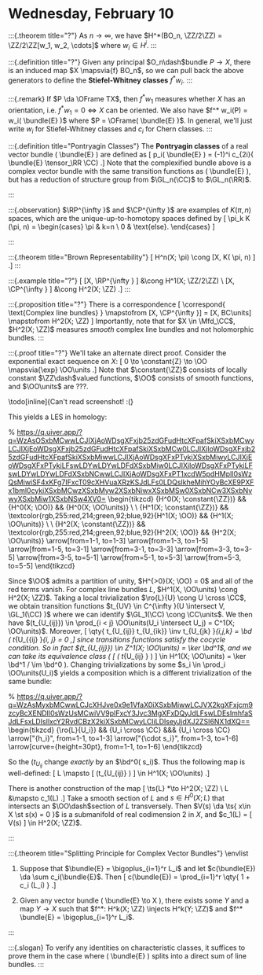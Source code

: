 # Wednesday, February 10


:::{.theorem title="?"}
As $n\to \infty$, we have $H^*(BO_n, \ZZ/2\ZZ) = \ZZ/2\ZZ[w_1, w_2, \cdots]$ where $w_i \in H^i$.
:::

:::{.definition title="?"}
Given any principal $O_n\dash$bundle $P\to X$, there is an induced map $X \mapsvia{f} BO_n$, so we can pull back the above generators to define the **Stiefel-Whitney classes** $f^* w_i$.
:::


:::{.remark}
If $P \da \OFrame TX$, then $f^* w_1$ measures whether $X$ has an orientation, i.e. $f^* w_1 = 0 \iff X$ can be oriented.
We also have $f^* w_i(P) = w_i( \bundle{E} )$ where $P = \OFrame( \bundle{E} )$.
In general, we'll just write $w_i$ for Stiefel-Whitney classes and $c_i$ for Chern classes.
:::


:::{.definition title="Pontryagin Classes"}
The **Pontryagin classes** of a real vector bundle \( \bundle{E} \) are defined as 
\[
p_i( \bundle{E} ) = (-1)^i c_{2i}( \bundle{E} \tensor_\RR \CC)
.\]
Note that the complexified bundle above is a complex vector bundle with the same transition functions as \( \bundle{E} \), but has a reduction of structure group from $\GL_n(\CC)$ to $\GL_n(\RR)$.

:::



:::{.observation}
$\RP^{\infty }$ and $\CP^{\infty }$ are examples of $K(\pi, n)$ spaces, which are the unique-up-to-homotopy spaces defined by
\[
\pi_k K (\pi, n) = 
\begin{cases}
\pi &  k=n
\\
0 & \text{else}.
\end{cases}
\]

:::


:::{.theorem title="Brown Representability"}
\[
H^n(X; \pi) \cong [X, K( \pi, n) ]
.\]
:::


:::{.example title="?"}
\[
[X, \RP^{\infty } ] &\cong H^1(X; \ZZ/2\ZZ) \\
[X, \CP^{\infty } ] &\cong H^2(X; \ZZ)
.\]
:::


:::{.proposition title="?"}
There is a correspondence
\[
\correspond{
  \text{Complex line bundles}
}
\mapstofrom
[X, \CP^{\infty }] = [X, BC\units]
\mapstofrom
H^2(X; \ZZ)
\]
Importantly, note that for $X \in \Mfd_\CC$, $H^2(X; \ZZ)$ measures *smooth* complex line bundles and not holomorphic bundles.
:::


:::{.proof title="?"}
We'll take an alternate direct proof.
Consider the exponential exact sequence on $X$:
\[
0 \to \constant{Z} \to \OO \mapsvia{\exp} \OO\units
.\]
Note that $\constant{\ZZ}$ consists of locally constant $\ZZ\dash$valued functions, $\OO$ consists of smooth functions, and $\OO\units$ are ???.

\todo[inline]{Can't read screenshot! :(}

This yields a LES in homology:

% https://q.uiver.app/?q=WzAsOSxbMCwwLCJIXjAoWDsgXFxjb25zdGFudHtcXFpafSkiXSxbMCwyLCJIXjEoWDsgXFxjb25zdGFudHtcXFpafSkiXSxbMCw0LCJIXjIoWDsgXFxjb25zdGFudHtcXFpafSkiXSxbMiwwLCJIXjAoWDsgXFxPTykiXSxbMiwyLCJIXjEoWDsgXFxPTykiLFswLDYwLDYwLDFdXSxbMiw0LCJIXjIoWDsgXFxPTykiLFswLDYwLDYwLDFdXSxbNCwwLCJIXjAoWDsgXFxPT1xcdW5pdHMpIl0sWzQsMiwiSF4xKFg7IFxcT09cXHVuaXRzKSJdLFs0LDQsIkheMihYOyBcXE9PXFx1bml0cykiXSxbMCwzXSxbMyw2XSxbNiwxXSxbMSw0XSxbNCw3XSxbNywyXSxbMiw1XSxbNSw4XV0=
\begin{tikzcd}
	{H^0(X; \constant{\ZZ})} && {H^0(X; \OO)} && {H^0(X; \OO\units)} \\
	\\
	{H^1(X; \constant{\ZZ})} && \textcolor{rgb,255:red,214;green,92;blue,92}{H^1(X; \OO)} && {H^1(X; \OO\units)} \\
	\\
	{H^2(X; \constant{\ZZ})} && \textcolor{rgb,255:red,214;green,92;blue,92}{H^2(X; \OO)} && {H^2(X; \OO\units)}
	\arrow[from=1-1, to=1-3]
	\arrow[from=1-3, to=1-5]
	\arrow[from=1-5, to=3-1]
	\arrow[from=3-1, to=3-3]
	\arrow[from=3-3, to=3-5]
	\arrow[from=3-5, to=5-1]
	\arrow[from=5-1, to=5-3]
	\arrow[from=5-3, to=5-5]
\end{tikzcd}

Since $\OO$ admits a partition of unity, $H^{>0}(X; \OO) = 0$ and all of the red terms vanish.
For complex line bundles $L$, $H^1(X, \OO\units) \cong H^2(X; \ZZ)$.
Taking a local trivialization $\ro{L}{U} \cong U \cross \CC$, we obtain transition functions $t_{UV} \in C^{\infty }(U \intersect V, \GL_1(\CC) )$ where we can identify $\GL_1(\CC) \cong \CC\units$.
We then have $(t_{U_{ij}}) \in \prod_{i < j} \OO\units(U_i \intersect U_j) = C^1(X; \OO\units)$.
Moreover,
\[
\qty{ 
t_{U_{ij}}
t_{U_{ik}} \inv
t_{U_{jk}
}_{i,j,k} 
= \bd ( t_{U_{{ij} }_{i, j} = 0
,\]
since transitions functions satisfy the cocycle condition.
So in fact $(t_{U_{ij}}) \in Z^1(X; \OO\units) = \ker \bd^1$, and we can take its equivalence class \( [ ( t_{U_{ij} } ) ] \in H^1(X; \OO\units) = \ker \bd^1 / \im \bd^0 \).
Changing trivializations by some $s_i \in \prod_i \OO\units(U_i)$ yields a composition which is a different trivialization of the same bundle:

% https://q.uiver.app/?q=WzAsMyxbMCwwLCJcXHJve0x9e1VfaX0iXSxbMiwwLCJVX2kgXFxjcm9zcyBcXENDIl0sWzUsMCwiVV9pIFxcY3Jvc3MgXFxDQyJdLFswLDEsImhfaSJdLFsxLDIsIlxcY2RvdCBzX2kiXSxbMCwyLCIiLDIseyJjdXJ2ZSI6NX1dXQ==
\begin{tikzcd}
	{\ro{L}{U_i}} && {U_i \cross \CC} &&& {U_i \cross \CC}
	\arrow["{h_i}", from=1-1, to=1-3]
	\arrow["{\cdot s_i}", from=1-3, to=1-6]
	\arrow[curve={height=30pt}, from=1-1, to=1-6]
\end{tikzcd}

So the $(t_{ U_{ij}}$ change *exactly* by an $\bd^0( s_i)$.
Thus the following map is well-defined:
\[
L \mapsto [ (t_{U_{ij}} ) ] \in H^1(X; \OO\units)
.\]

There is another construction of the map
\[
\ts{L} *\to H^2(X; \ZZ) \\
L &\mapsto c_1(L)
.\]
Take a smooth section of $L$ and $s\in H^0(X; L)$ that intersects an $\OO\dash$section of $L$ transversely.
Then $V(s) \da \ts{ x\in X \st s(x) = 0 }$ is a submanifold of real codimension 2 in $X$, and $c_1(L) = [ V(s) ] \in H^2(X; \ZZ)$.

:::


:::{.theorem title="Splitting Principle for Complex Vector Bundles"}
\envlist

1. Suppose that $\bundle{E} = \bigoplus_{i=1}^r L_i$ and let $c(\bundle{E}) \da \sum c_i(\bundle{E}$.
  Then 
  \[
  c(\bundle{E}) = \prod_{i=1}^r \qty{ 1 + c_i (L_i) }
  .\]

2. Given any vector bundle \( \bundle{E} \to X \), there exists some $Y$ and a map $Y\to X$ such that $f^*: H^k(X; \ZZ) \injects H^k(Y; \ZZ)$ and $f^* \bundle{E} = \bigoplus_{i=1}^r L_i$.

:::


:::{.slogan}
To verify any identities on characteristic classes, it suffices to prove them in the case where \( \bundle{E} \) splits into a direct sum of line bundles.
:::











